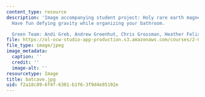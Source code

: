 ```yaml
---
content_type: resource
description: 'Image accompanying student project: Holy rare earth magnets, Batman!
  Have fun defying gravity while organizing your bathroom.

  Green Team: Andi Greb, Andrew Greenhut, Chris Grossman, Heather Felix, Lauren Nowierski.'
file: https://ol-ocw-studio-app-production.s3.amazonaws.com/courses/2-00b-toy-product-design-spring-2008/f2a18c896f4f6301b1f63f9d4e95192e_batcave.jpg
file_type: image/jpeg
image_metadata:
  caption: ''
  credit: ''
  image-alt: ''
resourcetype: Image
title: batcave.jpg
uid: f2a18c89-6f4f-6301-b1f6-3f9d4e95192e
---
```

